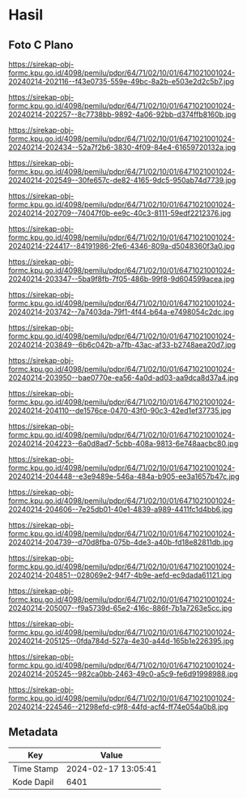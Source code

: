# Hasil

## Foto C Plano

https://sirekap-obj-formc.kpu.go.id/4098/pemilu/pdpr/64/71/02/10/01/6471021001024-20240214-202116--f43e0735-559e-49bc-8a2b-e503e2d2c5b7.jpg

https://sirekap-obj-formc.kpu.go.id/4098/pemilu/pdpr/64/71/02/10/01/6471021001024-20240214-202257--8c7738bb-9892-4a06-92bb-d374ffb8160b.jpg

https://sirekap-obj-formc.kpu.go.id/4098/pemilu/pdpr/64/71/02/10/01/6471021001024-20240214-202434--52a7f2b6-3830-4f09-84e4-61659720132a.jpg

https://sirekap-obj-formc.kpu.go.id/4098/pemilu/pdpr/64/71/02/10/01/6471021001024-20240214-202549--30fe657c-de82-4165-9dc5-950ab74d7739.jpg

https://sirekap-obj-formc.kpu.go.id/4098/pemilu/pdpr/64/71/02/10/01/6471021001024-20240214-202709--74047f0b-ee9c-40c3-8111-59edf2212376.jpg

https://sirekap-obj-formc.kpu.go.id/4098/pemilu/pdpr/64/71/02/10/01/6471021001024-20240214-224417--84191986-2fe6-4346-809a-d5048360f3a0.jpg

https://sirekap-obj-formc.kpu.go.id/4098/pemilu/pdpr/64/71/02/10/01/6471021001024-20240214-203347--5ba9f8fb-7f05-486b-99f8-9d604599acea.jpg

https://sirekap-obj-formc.kpu.go.id/4098/pemilu/pdpr/64/71/02/10/01/6471021001024-20240214-203742--7a7403da-79f1-4f44-b64a-e7498054c2dc.jpg

https://sirekap-obj-formc.kpu.go.id/4098/pemilu/pdpr/64/71/02/10/01/6471021001024-20240214-203849--6b6c042b-a7fb-43ac-af33-b2748aea20d7.jpg

https://sirekap-obj-formc.kpu.go.id/4098/pemilu/pdpr/64/71/02/10/01/6471021001024-20240214-203950--bae0770e-ea56-4a0d-ad03-aa9dca8d37a4.jpg

https://sirekap-obj-formc.kpu.go.id/4098/pemilu/pdpr/64/71/02/10/01/6471021001024-20240214-204110--de1576ce-0470-43f0-90c3-42ed1ef37735.jpg

https://sirekap-obj-formc.kpu.go.id/4098/pemilu/pdpr/64/71/02/10/01/6471021001024-20240214-204223--6a0d8ad7-5cbb-408a-9813-6e748aacbc80.jpg

https://sirekap-obj-formc.kpu.go.id/4098/pemilu/pdpr/64/71/02/10/01/6471021001024-20240214-204448--e3e9489e-546a-484a-b905-ee3a1657b47c.jpg

https://sirekap-obj-formc.kpu.go.id/4098/pemilu/pdpr/64/71/02/10/01/6471021001024-20240214-204606--7e25db01-40e1-4839-a989-4411fc1d4bb6.jpg

https://sirekap-obj-formc.kpu.go.id/4098/pemilu/pdpr/64/71/02/10/01/6471021001024-20240214-204739--d70d8fba-075b-4de3-a40b-fd18e82811db.jpg

https://sirekap-obj-formc.kpu.go.id/4098/pemilu/pdpr/64/71/02/10/01/6471021001024-20240214-204851--028069e2-94f7-4b9e-aefd-ec9dada61121.jpg

https://sirekap-obj-formc.kpu.go.id/4098/pemilu/pdpr/64/71/02/10/01/6471021001024-20240214-205007--f9a5739d-65e2-416c-886f-7b1a7263e5cc.jpg

https://sirekap-obj-formc.kpu.go.id/4098/pemilu/pdpr/64/71/02/10/01/6471021001024-20240214-205125--0fda784d-527a-4e30-a44d-165b1e226395.jpg

https://sirekap-obj-formc.kpu.go.id/4098/pemilu/pdpr/64/71/02/10/01/6471021001024-20240214-205245--982ca0bb-2463-49c0-a5c9-fe6d91998988.jpg

https://sirekap-obj-formc.kpu.go.id/4098/pemilu/pdpr/64/71/02/10/01/6471021001024-20240214-224546--21298efd-c9f8-44fd-acf4-ff74e054a0b8.jpg


## Metadata

| Key        | Value               |
| ---------- | ------------------- |
| Time Stamp | 2024-02-17 13:05:41 |
| Kode Dapil | 6401                |



